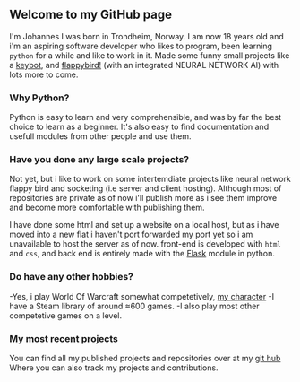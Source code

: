## Welcome to my GitHub page

I'm Johannes I was born in Trondheim, Norway. I am now 18 years old and i'm an aspiring software developer who likes to program, been learning ``` python ``` for a while and like to work in it.
Made some funny small projects like a [keybot](https://joonsey.github.io/Keybot/), and [flappybird!](https://github.com/Joonsey/FlappybirdAi) (with an integrated NEURAL NETWORK AI) with lots more to come.

### Why Python?

Python is easy to learn and very comprehensible, and was by far the best choice to learn as a beginner.
It's also easy to find documentation and usefull modules from other people and use them.

### Have you done any large scale projects?

Not yet, but i like to work on some intertemdiate projects like neural network flappy bird and socketing (i.e server and client hosting).
Although most of repositories are private as of now i'll publish more as i see them improve and become more comfortable with publishing them.

I have done some html and set up a website on a local host, but as i have moved into a new flat i haven't port forwarded my port yet so i am unavailable to host the server as of now. front-end is developed with ```html``` and ```css```, and back end is entirely made with the [Flask](https://flask.palletsprojects.com/en/1.1.x/) module in python.

### Do have any other hobbies?

-Yes, i play World Of Warcraft somewhat competetively, [my character](https://raider.io/characters/eu/argent-dawn/J%C3%A6nn%C3%A4)
-I have a Steam library of around ≈600 games. 
-I also play most other competetive games on a level. 

### My most recent projects

You can find all my published projects and repositories over at my [git hub](https://github.com/Joonsey)
Where you can also track my projects and contributions. 
